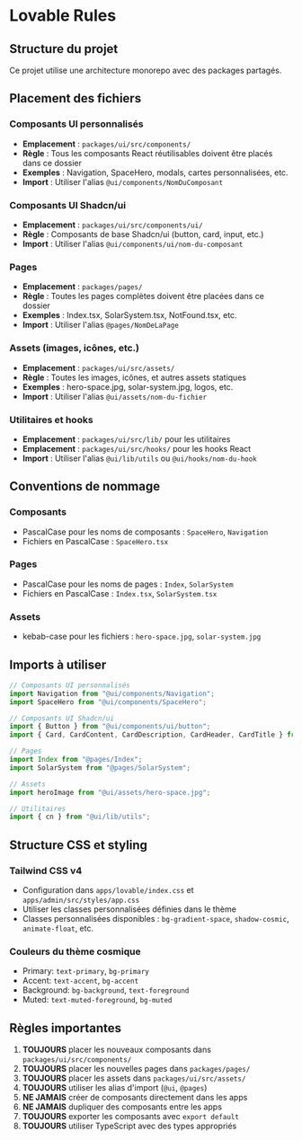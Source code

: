 # Lovable Rules

## Structure du projet
Ce projet utilise une architecture monorepo avec des packages partagés.

## Placement des fichiers

### Composants UI personnalisés
- **Emplacement** : `packages/ui/src/components/`
- **Règle** : Tous les composants React réutilisables doivent être placés dans ce dossier
- **Exemples** : Navigation, SpaceHero, modals, cartes personnalisées, etc.
- **Import** : Utiliser l'alias `@ui/components/NomDuComposant`

### Composants UI Shadcn/ui
- **Emplacement** : `packages/ui/src/components/ui/`
- **Règle** : Composants de base Shadcn/ui (button, card, input, etc.)
- **Import** : Utiliser l'alias `@ui/components/ui/nom-du-composant`

### Pages
- **Emplacement** : `packages/pages/`
- **Règle** : Toutes les pages complètes doivent être placées dans ce dossier
- **Exemples** : Index.tsx, SolarSystem.tsx, NotFound.tsx, etc.
- **Import** : Utiliser l'alias `@pages/NomDeLaPage`

### Assets (images, icônes, etc.)
- **Emplacement** : `packages/ui/src/assets/`
- **Règle** : Toutes les images, icônes, et autres assets statiques
- **Exemples** : hero-space.jpg, solar-system.jpg, logos, etc.
- **Import** : Utiliser l'alias `@ui/assets/nom-du-fichier`

### Utilitaires et hooks
- **Emplacement** : `packages/ui/src/lib/` pour les utilitaires
- **Emplacement** : `packages/ui/src/hooks/` pour les hooks React
- **Import** : Utiliser l'alias `@ui/lib/utils` ou `@ui/hooks/nom-du-hook`

## Conventions de nommage

### Composants
- PascalCase pour les noms de composants : `SpaceHero`, `Navigation`
- Fichiers en PascalCase : `SpaceHero.tsx`

### Pages
- PascalCase pour les noms de pages : `Index`, `SolarSystem`
- Fichiers en PascalCase : `Index.tsx`, `SolarSystem.tsx`

### Assets
- kebab-case pour les fichiers : `hero-space.jpg`, `solar-system.jpg`

## Imports à utiliser

```typescript
// Composants UI personnalisés
import Navigation from "@ui/components/Navigation";
import SpaceHero from "@ui/components/SpaceHero";

// Composants UI Shadcn/ui
import { Button } from "@ui/components/ui/button";
import { Card, CardContent, CardDescription, CardHeader, CardTitle } from "@ui/components/ui/card";

// Pages
import Index from "@pages/Index";
import SolarSystem from "@pages/SolarSystem";

// Assets
import heroImage from "@ui/assets/hero-space.jpg";

// Utilitaires
import { cn } from "@ui/lib/utils";
```

## Structure CSS et styling

### Tailwind CSS v4
- Configuration dans `apps/lovable/index.css` et `apps/admin/src/styles/app.css`
- Utiliser les classes personnalisées définies dans le thème
- Classes personnalisées disponibles : `bg-gradient-space`, `shadow-cosmic`, `animate-float`, etc.

### Couleurs du thème cosmique
- Primary: `text-primary`, `bg-primary`
- Accent: `text-accent`, `bg-accent`
- Background: `bg-background`, `text-foreground`
- Muted: `text-muted-foreground`, `bg-muted`

## Règles importantes

1. **TOUJOURS** placer les nouveaux composants dans `packages/ui/src/components/`
2. **TOUJOURS** placer les nouvelles pages dans `packages/pages/`
3. **TOUJOURS** placer les assets dans `packages/ui/src/assets/`
4. **TOUJOURS** utiliser les alias d'import (`@ui`, `@pages`)
5. **NE JAMAIS** créer de composants directement dans les apps
6. **NE JAMAIS** dupliquer des composants entre les apps
7. **TOUJOURS** exporter les composants avec `export default`
8. **TOUJOURS** utiliser TypeScript avec des types appropriés
